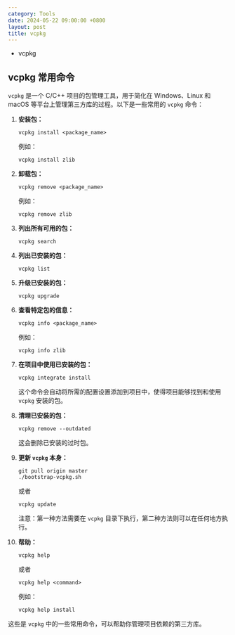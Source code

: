 ```yaml
---
category: Tools
date: 2024-05-22 09:00:00 +0800
layout: post
title: vcpkg
---
```


+ vcpkg

## vcpkg 常用命令

`vcpkg` 是一个 C/C++ 项目的包管理工具，用于简化在 Windows、Linux 和 macOS 等平台上管理第三方库的过程。以下是一些常用的 `vcpkg` 命令：

1. **安装包：**
   ```
   vcpkg install <package_name>
   ```
   例如：
   ```
   vcpkg install zlib
   ```

2. **卸载包：**
   ```
   vcpkg remove <package_name>
   ```
   例如：
   ```
   vcpkg remove zlib
   ```

3. **列出所有可用的包：**
   ```
   vcpkg search
   ```

4. **列出已安装的包：**
   ```
   vcpkg list
   ```

5. **升级已安装的包：**
   ```
   vcpkg upgrade
   ```

6. **查看特定包的信息：**
   ```
   vcpkg info <package_name>
   ```
   例如：
   ```
   vcpkg info zlib
   ```

7. **在项目中使用已安装的包：**
   ```
   vcpkg integrate install
   ```
   这个命令会自动将所需的配置设置添加到项目中，使得项目能够找到和使用 `vcpkg` 安装的包。

8. **清理已安装的包：**
   ```
   vcpkg remove --outdated
   ```
   这会删除已安装的过时包。

9. **更新 `vcpkg` 本身：**
   ```
   git pull origin master
   ./bootstrap-vcpkg.sh
   ```
   或者
   ```
   vcpkg update
   ```
   注意：第一种方法需要在 `vcpkg` 目录下执行，第二种方法则可以在任何地方执行。

10. **帮助：**
    ```
    vcpkg help
    ```
    或者
    ```
    vcpkg help <command>
    ```
    例如：
    ```
    vcpkg help install
    ```

这些是 `vcpkg` 中的一些常用命令，可以帮助你管理项目依赖的第三方库。
